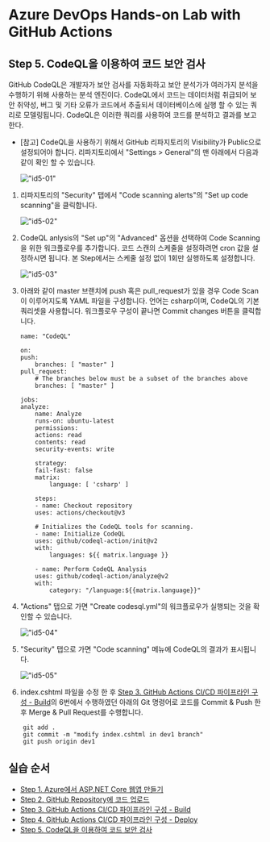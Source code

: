 # Azure DevOps Hands-on Lab with GitHub Actions

## Step 5. CodeQL을 이용하여 코드 보안 검사 

GitHub CodeQL은 개발자가 보안 검사를 자동화하고 보안 분석가가 여러가지 분석을 수행하기 위해 사용하는 분석 엔진이다. CodeQL에서 코드는 데이터처럼 취급되어 보안 취약성, 버그 및 기타 오류가 코드에서 추출되서 데이터베이스에 실행 할 수 있는 쿼리로 모델링됩니다. CodeQL은 이러한 쿼리를 사용하여 코드를 분석하고 결과를 보고한다.

* [참고] CodeQL을 사용하기 위해서 GitHub 리파지토리의 Visibility가 Public으로 설정되어야 합니다. 리파지토리에서 "Settings > General"의 맨 아래에서 다음과 같이 확인 할 수 있습니다.

    !["id5-01"](images/step5-01.png)

1. 리파지토리의 "Security" 탭에서 "Code scanning alerts"의 "Set up code scanning"을 클릭합니다.

    !["id5-02"](images/step5-02.png)

2. CodeQL anlysis의 "Set up"의 "Advanced" 옵션을 선택하여 Code Scanning을 위한 워크플로우를 추가합니다. 코드 스캔의 스케줄을 설정하려면 cron 값을 설정하시면 됩니다. 본 Step에서는 스케줄 설정 없이 1회만 실행하도록 설정합니다. 

    !["id5-03"](images/step5-03.png)

3. 아래와 같이 master 브랜치에 push 혹은 pull_request가 있을 경우 Code Scan이 이루어지도록 YAML 파일을 구성합니다. 언어는 csharp이며, CodeQL의 기본 쿼리셋을 사용합니다. 워크플로우 구성이 끝나면 Commit changes 버튼을 클릭합니다.

    ```
    name: "CodeQL"

    on:
    push:
        branches: [ "master" ]
    pull_request:
        # The branches below must be a subset of the branches above
        branches: [ "master" ]

    jobs:
    analyze:
        name: Analyze
        runs-on: ubuntu-latest
        permissions:
        actions: read
        contents: read
        security-events: write

        strategy:
        fail-fast: false
        matrix:
            language: [ 'csharp' ]

        steps:
        - name: Checkout repository
        uses: actions/checkout@v3

        # Initializes the CodeQL tools for scanning.
        - name: Initialize CodeQL
        uses: github/codeql-action/init@v2
        with:
            languages: ${{ matrix.language }}

        - name: Perform CodeQL Analysis
        uses: github/codeql-action/analyze@v2
        with:
            category: "/language:${{matrix.language}}"
    ```
4. "Actions" 탭으로 가면 "Create codesql.yml"의 워크플로우가 실행되는 것을 확인할 수 있습니다. 

    !["id5-04"](images/step5-04.png)

5. "Security" 탭으로 가면 "Code scanning" 메뉴에 CodeQL의 결과가 표시됩니다. 

    !["id5-05"](images/step5-05.png)

6. index.cshtml 파일을 수정 한 후 [Step 3. GitHub Actions CI/CD 파이프라인 구성 - Build](https://github.com/jeongaelee/Module7-webapp-github-actions/blob/master/step3.md)의 6번에서 수행하였던 아래의 Git 명령어로 코드를 Commit & Push 한 후 Merge & Pull Request를 수행합니다.

```
    git add .
    git commit -m "modify index.cshtml in dev1 branch"
    git push origin dev1
```

## 실습 순서

* [Step 1. Azure에서 ASP.NET Core 웹앱 만들기](https://github.com/jeongaelee/ProjectJourneyModule7-GitHubActions/blob/master/step1.md)
* [Step 2. GitHub Repository에 코드 업로드](https://github.com/jeongaelee/ProjectJourneyModule7-GitHubActions/blob/master/step2.md)
* [Step 3. GitHub Actions CI/CD 파이프라인 구성 - Build](https://github.com/jeongaelee/ProjectJourneyModule7-GitHubActions/blob/master/step3.md)
* [Step 4. GitHub Actions CI/CD 파이프라인 구성 - Deploy](https://github.com/jeongaelee/ProjectJourneyModule7-GitHubActions/blob/master/step4.md)
* [Step 5. CodeQL을 이용하여 코드 보안 검사](https://github.com/jeongaelee/ProjectJourneyModule7-GitHubActions/blob/master/step5.md)
